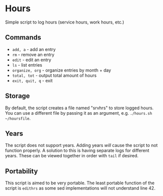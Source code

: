 # Hours

Simple script to log hours (service hours, work hours, etc.)

## Commands

* `add, a` - add an entry
* `rm` - remove an entry
* `edit` - edit an entry
* `ls` - list entries
* `organize, org` - organize entries by month + day
* `total, tot` - output total amount of hours
* `exit, quit, q` - exit

## Storage

By default, the script creates a file named "srvhrs" to store logged hours. You can use a different file by passing it as an argument, e.g. `./hours.sh ~/hoursfile`.

## Years

The script does not support years. Adding years *will* cause the script to not function properly. A solution to this is having separate logs for different years. These can be viewed together in order with `tail` if desired.

## Portability

This script is aimed to be very portable. The least portable function of the script is `edithrs` as some sed implementations will not understand line 42.
